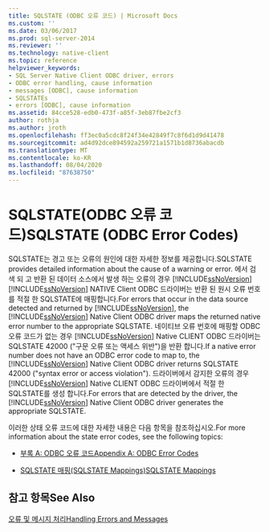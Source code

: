 ```yaml
---
title: SQLSTATE (ODBC 오류 코드) | Microsoft Docs
ms.custom: ''
ms.date: 03/06/2017
ms.prod: sql-server-2014
ms.reviewer: ''
ms.technology: native-client
ms.topic: reference
helpviewer_keywords:
- SQL Server Native Client ODBC driver, errors
- ODBC error handling, cause information
- messages [ODBC], cause information
- SQLSTATEs
- errors [ODBC], cause information
ms.assetid: 84cce528-edb0-473f-a85f-3eb87fbe2cf3
author: rothja
ms.author: jroth
ms.openlocfilehash: ff3ec0a5cdc8f24f34e42849f7c8f6d1d9d41478
ms.sourcegitcommit: ad4d92dce894592a259721a1571b1d8736abacdb
ms.translationtype: MT
ms.contentlocale: ko-KR
ms.lasthandoff: 08/04/2020
ms.locfileid: "87638750"
---
```

# <a name="sqlstate-odbc-error-codes"></a><span data-ttu-id="4e259-102">SQLSTATE(ODBC 오류 코드)</span><span class="sxs-lookup"><span data-stu-id="4e259-102">SQLSTATE (ODBC Error Codes)</span></span>
  <span data-ttu-id="4e259-103">SQLSTATE는 경고 또는 오류의 원인에 대한 자세한 정보를 제공합니다.</span><span class="sxs-lookup"><span data-stu-id="4e259-103">SQLSTATE provides detailed information about the cause of a warning or error.</span></span> <span data-ttu-id="4e259-104">에서 검색 되 고 반환 된 데이터 소스에서 발생 하는 오류의 경우 [!INCLUDE[ssNoVersion](../../includes/ssnoversion-md.md)] [!INCLUDE[ssNoVersion](../../includes/ssnoversion-md.md)] NATIVE Client ODBC 드라이버는 반환 된 원시 오류 번호를 적절 한 SQLSTATE에 매핑합니다.</span><span class="sxs-lookup"><span data-stu-id="4e259-104">For errors that occur in the data source detected and returned by [!INCLUDE[ssNoVersion](../../includes/ssnoversion-md.md)], the [!INCLUDE[ssNoVersion](../../includes/ssnoversion-md.md)] Native Client ODBC driver maps the returned native error number to the appropriate SQLSTATE.</span></span> <span data-ttu-id="4e259-105">네이티브 오류 번호에 매핑할 ODBC 오류 코드가 없는 경우 [!INCLUDE[ssNoVersion](../../includes/ssnoversion-md.md)] Native CLIENT ODBC 드라이버는 SQLSTATE 42000 ("구문 오류 또는 액세스 위반")을 반환 합니다.</span><span class="sxs-lookup"><span data-stu-id="4e259-105">If a native error number does not have an ODBC error code to map to, the [!INCLUDE[ssNoVersion](../../includes/ssnoversion-md.md)] Native Client ODBC driver returns SQLSTATE 42000 ("syntax error or access violation").</span></span> <span data-ttu-id="4e259-106">드라이버에서 감지한 오류의 경우 [!INCLUDE[ssNoVersion](../../includes/ssnoversion-md.md)] Native CLIENT ODBC 드라이버에서 적절 한 SQLSTATE를 생성 합니다.</span><span class="sxs-lookup"><span data-stu-id="4e259-106">For errors that are detected by the driver, the [!INCLUDE[ssNoVersion](../../includes/ssnoversion-md.md)] Native Client ODBC driver generates the appropriate SQLSTATE.</span></span>  
  
 <span data-ttu-id="4e259-107">이러한 상태 오류 코드에 대한 자세한 내용은 다음 항목을 참조하십시오.</span><span class="sxs-lookup"><span data-stu-id="4e259-107">For more information about the state error codes, see the following topics:</span></span>  
  
-   [<span data-ttu-id="4e259-108">부록 A: ODBC 오류 코드</span><span class="sxs-lookup"><span data-stu-id="4e259-108">Appendix A: ODBC Error Codes</span></span>](https://go.microsoft.com/fwlink/?LinkId=89356)  
  
-   [<span data-ttu-id="4e259-109">SQLSTATE 매핑(SQLSTATE Mappings)</span><span class="sxs-lookup"><span data-stu-id="4e259-109">SQLSTATE Mappings</span></span>](https://go.microsoft.com/fwlink/?LinkId=89355)  
  
## <a name="see-also"></a><span data-ttu-id="4e259-110">참고 항목</span><span class="sxs-lookup"><span data-stu-id="4e259-110">See Also</span></span>  
 [<span data-ttu-id="4e259-111">오류 및 메시지 처리</span><span class="sxs-lookup"><span data-stu-id="4e259-111">Handling Errors and Messages</span></span>](handling-errors-and-messages.md)  
  
  

